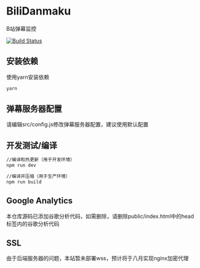# BiliDanmaku

B站弹幕监控

[![Build Status](https://travis-ci.com/AkariRin/BiliDanmaku.svg?branch=master)](https://travis-ci.com/AkariRin/BiliDanmaku)

## 安装依赖

使用yarn安装依赖

```bash
yarn
```

## 弹幕服务器配置

请编辑src/config.js修改弹幕服务器配置，建议使用默认配置

## 开发测试/编译

```bash
//编译和热更新（用于开发环境）
npm run dev

//编译并压缩（用于生产环境）
npm run build
```

## Google Analytics

本仓库源码已添加谷歌分析代码，如需删除，请删除public/index.html中的head标签内的谷歌分析代码

## SSL

由于后端服务器的问题，本站暂未部署wss，预计将于八月实现nginx加密代理
